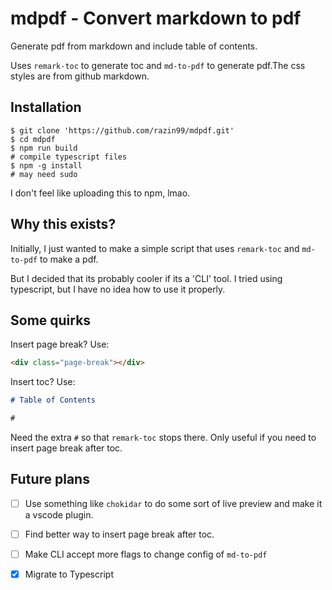 # mdpdf - Convert markdown to pdf

Generate pdf from markdown and include table of contents.

Uses `remark-toc` to generate toc and `md-to-pdf` to generate pdf.The
css styles are from github markdown.

## Installation
```console
$ git clone 'https://github.com/razin99/mdpdf.git'
$ cd mdpdf
$ npm run build
# compile typescript files
$ npm -g install
# may need sudo
```
I don't feel like uploading this to npm, lmao.

## Why this exists?

Initially, I just wanted to make a simple script that uses `remark-toc` and
`md-to-pdf` to make a pdf.

But I decided that its probably cooler if its a 'CLI' tool. I tried
using typescript, but I have no idea how to use it properly.

## Some quirks

Insert page break? Use:
```html
<div class="page-break"></div>
```

Insert toc? Use:
```markdown
# Table of Contents

#
```
Need the extra `#` so that `remark-toc` stops there. Only useful if you
need to insert page break after toc.

## Future plans
- [ ]  Use something like `chokidar` to do some sort of live preview and make
  it a vscode plugin.
- [ ]  Find better way to insert page break after toc.
- [ ]  Make CLI accept more flags to change config of `md-to-pdf`
- [x]  Migrate to Typescript


